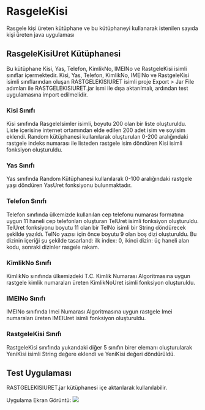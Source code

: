 # RasgeleKisi
Rasgele kişi üreten kütüphane ve bu kütüphaneyi kullanarak istenilen sayıda kişi üreten java uygulaması
## RasgeleKisiUret Kütüphanesi
Bu kütüphane Kisi, Yas, Telefon, KimlikNo, IMEINo ve RastgeleKisi  isimli sınıflar içermektedir. 
Kisi, Yas, Telefon, KimlikNo, IMEINo ve RastgeleKisi isimli sınıflarından oluşan RASTGELEKISIURET isimli proje Export > Jar File adımları ile RASTGELEKISIURET.jar ismi ile dışa aktarılmalı, ardından test uygulamasına import edilmelidir. 

### Kisi Sınıfı
Kisi sınıfında RasgeleIsimler isimli, boyutu 200 olan bir liste oluşturuldu. Liste içerisine internet ortamından elde edilen 200 adet isim ve soyisim eklendi. Random kütüphanesi kullanılarak oluşturulan 0-200 aralığındaki rastgele indeks numarası ile listeden rastgele isim döndüren Kisi isimli fonksiyon oluşturuldu.

###  Yas Sınıfı
Yas sınıfında Random Kütüphanesi kullanılarak 0-100 aralığındaki rastgele yaşı döndüren YasUret fonksiyonu bulunmaktadır.

###  Telefon Sınıfı
Telefon sınıfında ülkemizde kullanılan cep telefonu numarası formatına uygun 11 haneli cep telefonları oluşturan TelUret isimli fonksiyon oluşturuldu. TelUret fonksiyonu boyutu 11 olan bir TelNo isimli bir String döndürecek şekilde yazıldı. TelNo yazısı için önce boyutu 9 olan boş dizi oluşturuldu.
Bu dizinin içeriği şu şekilde tasarland: ilk index: 0, ikinci dizin: üç haneli alan kodu, sonraki dizinler rasgele rakam.

###  KimlikNo Sınıfı 
KimlikNo sınıfında ülkemizdeki T.C. Kimlik Numarası Algoritmasına uygun rastgele kimlik numaraları üreten KimlikNoUret isimli fonksiyon oluşturuldu.

### IMEINo Sınıfı 
IMEINo sınıfında Imei Numarası Algoritmasına uygun rastgele Imei numaraları üreten IMEIUret isimli fonksiyon oluşturuldu.

###  RastgeleKisi Sınıfı 
RastgeleKisi sınıfında yukarıdaki diğer 5 sınıfın birer elemanı oluşturularak YeniKisi isimli String değere eklendi ve YeniKisi değeri döndürüldü. 

## Test Uygulaması 
RASTGELEKISIURET.jar  kütüphanesi içe aktarılarak kullanılabilir. 

Uygulama Ekran Görüntü:
![](https://github.com/FatihErisen/RasgeleKisi/blob/main/rasgelekisi.)

